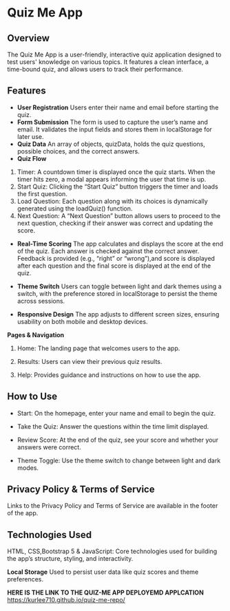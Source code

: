 # Quiz Me App

## Overview
The Quiz Me App is a user-friendly, interactive quiz application designed to test users' knowledge on various topics.
It features a clean interface, a time-bound quiz, and allows users to track their performance.


## Features
- **User Registration** 
Users enter their name and email before starting the quiz.
- **Form Submission**
The form is used to capture the user’s name and email. It validates the input fields and stores them in localStorage for later use.
- **Quiz Data**
An array of objects, quizData, holds the quiz questions, possible choices, and the correct answers.
- **Quiz Flow**

1. Timer:  A countdown timer is displayed once the quiz starts. When the timer hits zero, a modal appears informing the user that time is up.
2. Start Quiz: Clicking the “Start Quiz” button triggers the timer and loads the first question.
3. Load Question: Each question along with its choices is dynamically generated using the loadQuiz() function.
4. Next Question: A “Next Question” button allows users to proceed to the next question, checking if their answer was correct and updating the score.

- **Real-Time Scoring**
The app calculates and displays the score at the end of the quiz.
Each answer is checked against the correct answer. Feedback is provided (e.g., “right” or “wrong”),and score is displayed after each question and the final score is displayed at the end of the quiz.

- **Theme Switch**
Users can toggle between light and dark themes using a switch, with the preference stored in localStorage to persist the theme across sessions.

- **Responsive Design**
The app adjusts to different screen sizes, ensuring usability on both mobile and desktop devices.

**Pages & Navigation**
1. Home: The landing page that welcomes users to the app.

2. Results: Users can view their previous quiz results.

3. Help: Provides guidance and instructions on how to use the app.

## How to Use
- Start: On the homepage, enter your name and email to begin the quiz.

- Take the Quiz: Answer the questions within the time limit displayed.

- Review Score: At the end of the quiz, see your score and whether your answers were correct.

- Theme Toggle: Use the theme switch to change between light and dark modes.

## Privacy Policy & Terms of Service
Links to the Privacy Policy and Terms of Service are available in the footer of the app.

## Technologies Used
HTML, CSS,Bootstrap 5 & JavaScript: Core technologies used for building the app’s structure, styling, and interactivity.

**Local Storage**
Used to persist user data like quiz scores and theme preferences.

**HERE IS THE LINK TO THE QUIZ-ME APP DEPLOYEMD APPLCATION**
https://kurlee710.github.io/quiz-me-repo/







